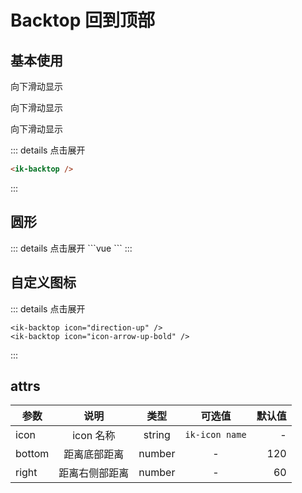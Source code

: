# Backtop 回到顶部

## 基本使用

<ik-backtop />

<p>向下滑动显示</p>
<p>向下滑动显示</p>
<p>向下滑动显示</p>

::: details 点击展开

```html
<ik-backtop />
```

:::

## 圆形

<ik-backtop shape :bottom="180" />
::: details 点击展开
```vue
<ik-backtop shape :bottom="180" />
```
:::

## 自定义图标

<!-- <ik-backtop :right="160" icon="up2" /> -->
<ik-backtop :right="10" icon="thumbs-up" />
<ik-backtop :right="110" icon="up" />

::: details 点击展开

```vue
<ik-backtop icon="direction-up" />
<ik-backtop icon="icon-arrow-up-bold" />
```

:::

## attrs

| 参数   |      说明      |  类型  |     可选值     | 默认值 |
| ------ | :------------: | :----: | :------------: | -----: |
| icon   |   icon 名称    | string | `ik-icon name` |      - |
| bottom |  距离底部距离  | number |       -        |    120 |
| right  | 距离右侧部距离 | number |       -        |     60 |
